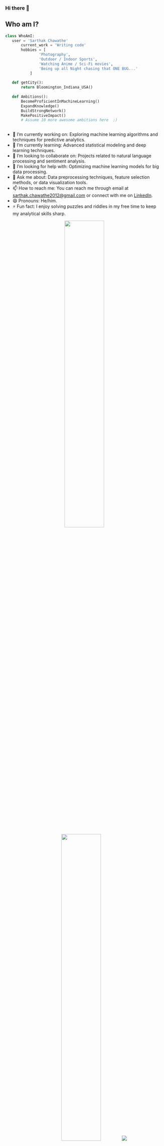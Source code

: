 ### Hi there 👋

## Who am I?
 ```python
 class WhoAmI:
 	user = 'Sarthak Chawathe'
		current_work = 'Writing code'
		hobbies = [
				'Photography',
				'Outdoor / Indoor Sports',
				'Watching Anime / Sci-Fi movies',
				'Being up all Night chasing that ONE BUG...'
			]
	
	def getCity():
		return Bloomington_Indiana_USA()
	
	def Ambitions():
		BecomeProficientInMachineLearning()
		ExpandKnowledge()
		BuildStrongNetwork()
		MakePositiveImpact()
		# Assume 10 more awesome ambitions here  ;)
	
 ```

- 🔭 I’m currently working on: Exploring machine learning algorithms and techniques for predictive analytics.
- 🌱 I’m currently learning: Advanced statistical modeling and deep learning techniques.
- 👯 I’m looking to collaborate on: Projects related to natural language processing and sentiment analysis.
- 🤔 I’m looking for help with: Optimizing machine learning models for big data processing.
- 💬 Ask me about: Data preprocessing techniques, feature selection methods, or data visualization tools.
- 📫 How to reach me: You can reach me through email at sarthak.chawathe2012@gmail.com or connect with me on [LinkedIn](https://www.linkedin.com/in/sarthak-chawathe-458251256/).
- 😄 Pronouns: He/him.
- ⚡ Fun fact: I enjoy solving puzzles and riddles in my free time to keep my analytical skills sharp.


<p align="center">
  <img height="50%" width="auto" src ="https://github-readme-stats.vercel.app/api?username=SarthakChawathe&show_icons=true&count_private=true&theme=darcula&hide_border=true&hide=issues,contribs&bg_color=00000000">
  <img height="50%" width="auto" src ="https://github-readme-stats.vercel.app/api/top-langs/?username=SarthakChawathe&layout=compact&hide_border=true&theme=darcula&bg_color=00000000&langs_count=6&hide=jupyter%20notebook,tex,css,php&exclude_repo=Pacman-AI">
  <img src ="https://github-readme-streak-stats.herokuapp.com?user=SarthakChawathe&theme=darcula&hide_border=true&background=FFFFFF00">
  <br>
  <br>
<!--   <a href="https://www.buymeacoffee.com/aveek.saha"> <img align="center" src="https://cdn.buymeacoffee.com/buttons/v2/default-orange.png" height="50" width="210" alt="aveek.saha" /></a> -->
</p>

<!-- <p align="center">
  <img align="left" src ="https://github-readme-stats.vercel.app/api/pin/?username=aveek-saha&repo=ytdx">
  <img align="right" src ="https://github-readme-stats.vercel.app/api/pin/?username=aveek-saha&repo=pixel-weather">
</p> -->


<!--
**Aveek-Saha/aveek-saha** is a ✨ _special_ ✨ repository because its `README.md` (this file) appears on your GitHub profile.

Here are some ideas to get you started:

- 🔭 I’m currently working on ...
- 🌱 I’m currently learning ...
- 👯 I’m looking to collaborate on ...
- 🤔 I’m looking for help with ...
- 💬 Ask me about ...
- 📫 How to reach me: ...
- 😄 Pronouns: ...
- ⚡ Fun fact: ...
-->

<!--
**SarthakChawathe/SarthakChawathe** is a ✨ _special_ ✨ repository because its `README.md` (this file) appears on your GitHub profile.

Here are some ideas to get you started:
-->

---
<!-- <p align="center">
  <a href="https://www.python.org/" target="_blank">
    <img src="https://img.shields.io/badge/Python-%2314354C.svg?style=flat-square&logo=python&logoColor=white" alt="Python">
  </a>
  <a href="https://www.r-project.org/" target="_blank">
    <img src="https://img.shields.io/badge/R-%23276DC3.svg?style=flat-square&logo=R&logoColor=white" alt="R">
  </a>
  <a href="https://www.javascript.com/" target="_blank">
    <img src="https://img.shields.io/badge/JavaScript-%23F7DF1E.svg?style=flat-square&logo=javascript&logoColor=black" alt="JavaScript">
  </a>
  <a href="https://html.com/" target="_blank">
    <img src="https://img.shields.io/badge/HTML-%23E34F26.svg?style=flat-square&logo=html5&logoColor=white" alt="HTML">
  </a>
  <a href="https://www.w3.org/Style/CSS/Overview.en.html" target="_blank">
    <img src="https://img.shields.io/badge/CSS-%231572B6.svg?style=flat-square&logo=css3&logoColor=white" alt="CSS">
  </a>
  <a href="https://www.docker.com/" target="_blank">
    <img src="https://img.shields.io/badge/Docker-%232496ED.svg?style=flat-square&logo=docker&logoColor=white" alt="Docker">
  </a>
  <a href="https://github.com/features/actions" target="_blank">
    <img src="https://img.shields.io/badge/GitHub%20Actions-%232671E5.svg?style=flat-square&logo=github-actions&logoColor=white" alt="GitHub Actions">
  </a>
  <a href="https://aws.amazon.com/" target="_blank">
    <img src="https://img.shields.io/badge/AWS-%23FF9900.svg?style=flat-square&logo=amazon-aws&logoColor=white" alt="AWS">
  </a>
</p> -->

<p align="center">
  <a href="https://www.python.org/" target="_blank">
    <img src="https://img.shields.io/badge/Python-%2314354C.svg?style=flat-square&logo=python&logoColor=white" alt="Python">
  </a>
  <a href="https://www.r-project.org/" target="_blank">
    <img src="https://img.shields.io/badge/R-%23276DC3.svg?style=flat-square&logo=R&logoColor=white" alt="R">
  </a>
  <a href="https://www.java.com/" target="_blank">
    <img src="https://img.shields.io/badge/Java-%23ED8B00.svg?style=flat-square&logo=java&logoColor=white" alt="Java">
  </a>
  <a href="https://www.cprogramming.com/" target="_blank">
    <img src="https://img.shields.io/badge/C-%2300599C.svg?style=flat-square&logo=c&logoColor=white" alt="C">
  </a>
  <a href="https://html.com/" target="_blank">
    <img src="https://img.shields.io/badge/HTML-%23E34F26.svg?style=flat-square&logo=html5&logoColor=white" alt="HTML">
  </a>
  <a href="https://www.w3.org/Style/CSS/Overview.en.html" target="_blank">
    <img src="https://img.shields.io/badge/CSS-%231572B6.svg?style=flat-square&logo=css3&logoColor=white" alt="CSS">
  </a>
  <a href="https://www.javascript.com/" target="_blank">
    <img src="https://img.shields.io/badge/JavaScript-%23F7DF1E.svg?style=flat-square&logo=javascript&logoColor=black" alt="JavaScript">
  </a>
  <a href="https://git-scm.com/" target="_blank">
    <img src="https://img.shields.io/badge/Git-%23F05032.svg?style=flat-square&logo=git&logoColor=white" alt="Git">
  </a>
</p>

<p align="center">
  <a href="https://numpy.org/" target="_blank">
    <img src="https://img.shields.io/badge/NumPy-%23013243.svg?style=flat-square&logo=numpy&logoColor=white" alt="NumPy">
  </a>
  <a href="https://pandas.pydata.org/" target="_blank">
    <img src="https://img.shields.io/badge/Pandas-%23150458.svg?style=flat-square&logo=pandas&logoColor=white" alt="Pandas">
  </a>
  <a href="https://scikit-learn.org/" target="_blank">
    <img src="https://img.shields.io/badge/Scikit--learn-%23F7931E.svg?style=flat-square&logo=scikit-learn&logoColor=white" alt="Scikit-learn">
  </a>
  <a href="https://matplotlib.org/" target="_blank">
    <img src="https://img.shields.io/badge/Matplotlib-%23F37726.svg?style=flat-square&logo=matplotlib&logoColor=white" alt="Matplotlib">
  </a>
  <a href="https://www.tensorflow.org/" target="_blank">
    <img src="https://img.shields.io/badge/TensorFlow-%23FF6F00.svg?style=flat-square&logo=tensorflow&logoColor=white" alt="TensorFlow">
  </a>
  <a href="https://keras.io/" target="_blank">
    <img src="https://img.shields.io/badge/Keras-%23D00000.svg?style=flat-square&logo=keras&logoColor=white" alt="Keras">
  </a>
  <a href="https://www.mysql.com/" target="_blank">
    <img src="https://img.shields.io/badge/MySQL-%2300758F.svg?style=flat-square&logo=mysql&logoColor=white" alt="MySQL">
  </a>
  <a href="https://cloud.google.com/bigquery" target="_blank">
    <img src="https://img.shields.io/badge/BigQuery-%234285F4.svg?style=flat-square&logo=google-cloud&logoColor=white" alt="BigQuery">
  </a>
  <a href="https://www.postgresql.org/" target="_blank">
    <img src="https://img.shields.io/badge/PostgreSQL-%23336791.svg?style=flat-square&logo=postgresql&logoColor=white" alt="PostgreSQL">
  </a>
  <a href="https://www.ibm.com/analytics/db2" target="_blank">
    <img src="https://img.shields.io/badge/DB2-%230047B3.svg?style=flat-square&logo=ibm&logoColor=white" alt="DB2">
  </a>
  <a href="https://www.tableau.com/" target="_blank">
    <img src="https://img.shields.io/badge/Tableau-%23E97627.svg?style=flat-square&logo=tableau&logoColor=white" alt="Tableau">
  </a>
  <a href="https://seaborn.pydata.org/" target="_blank">
    <img src="https://img.shields.io/badge/Seaborn-%2370398D.svg?style=flat-square&logo=python&logoColor=white" alt="Seaborn">
  </a>
  <a href="https://www.microsoft.com/en-us/microsoft-365/excel" target="_blank">
    <img src="https://img.shields.io/badge/MS%20Excel-%217632%20.svg?style=flat-square&logo=microsoft-excel&logoColor=white" alt="MS Excel">
  </a>
  <a href="https://www.google.com/sheets/about/" target="_blank">
    <img src="https://img.shields.io/badge/Google%20Sheets-%2300A050.svg?style=flat-square&logo=google-sheets&logoColor=white" alt="Google Sheets">
  </a>
  <a href="https://jupyter.org/" target="_blank">
    <img src="https://img.shields.io/badge/Jupyter%20Notebook-%23F37626.svg?style=flat-square&logo=jupyter&logoColor=white" alt="Jupyter Notebook">
  </a>
</p>


---

<h3>MY FRIEND</h3>
has a message for you...

<br>
<br>
<div align="center">
  <img src="https://user-images.githubusercontent.com/38964964/167205200-026483f2-8b0f-4101-b76f-96347a246889.png" width="50%" alt="Python fake tip: to improve the readability of your code, you can import __future__ as tomorrow">
</div>
<br>

